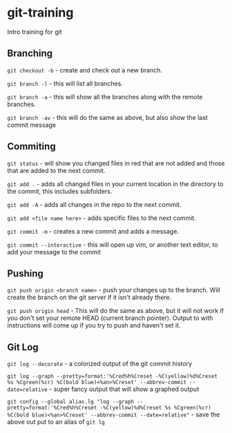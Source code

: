 # git-training
Intro training for git


## Branching
`git checkout -b` - create and check out a new branch.

`git branch -l` - this will list all branches.

`git branch -a` - this will show all the branches along with the remote branches.

`git branch -av` - this will do the same as above, but also show the last commit message  


## Commiting
`git status` - will show you changed files in red that are not added and those that are added to the next commit.

`git add .` - adds all changed files in your current location in the directory to the commit, this includes subfolders. 

`git add -A` - adds all changes in the repo to the next commit.

`git add <file name here>` - adds specific files to the next commit.

`git commit -m` - creates a new commit and adds a message. 

`git commit --interactive` - this will open up vim, or another text editor, to add your message to the commit 

## Pushing
`git push origin <branch name>` - push your changes up to the branch. Will create the branch on the git server if it isn't already there.

`git push origin head` - This will do the same as above, but it will not work if you don't set your remote HEAD (current branch pointer). Output to with instructions will come up if you try to push  and haven't set it. 


## Git Log 

`git log --decorate` - a colorized output of the git commit history 

`git log --graph --pretty=format:'%Cred%h%Creset -%C(yellow)%d%Creset %s %Cgreen(%cr) %C(bold blue)<%an>%Creset' --abbrev-commit --date=relative` - super fancy output that will show a graphed output 

`git config --global alias.lg "log --graph --pretty=format:'%Cred%h%Creset -%C(yellow)%d%Creset %s %Cgreen(%cr) %C(bold blue)<%an>%Creset' --abbrev-commit --date=relative"` - save the above out put to an alias of `git lg` 